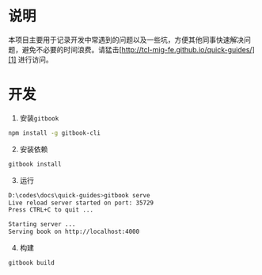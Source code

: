 # 说明

本项目主要用于记录开发中常遇到的问题以及一些坑，方便其他同事快速解决问题，避免不必要的时间浪费。请猛击[http://tcl-mig-fe.github.io/quick-guides/][1] 进行访问。


# 开发

1. 安装`gitbook`

```bash
npm install -g gitbook-cli
```

2. 安装依赖

```bash
gitbook install
```

3. 运行
```bash
D:\codes\docs\quick-guides>gitbook serve
Live reload server started on port: 35729
Press CTRL+C to quit ...

Starting server ...
Serving book on http://localhost:4000
```

4. 构建
```
gitbook build
```

[1]: http://tcl-mig-fe.github.io/javascript-guides/